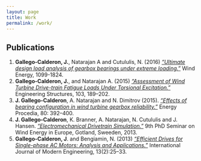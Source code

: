 ```yaml
---
layout: page
title: Work
permalink: /work/
---
```


## Publications

1. **Gallego-Calderon, J.**, Natarajan A and Cutululis, N. (2016) *[“Ultimate design load analysis of gearbox bearings under extreme loading.”](http://onlinelibrary.wiley.com/wol1/doi/10.1002/we.2008/full)* Wind Energy, 1099-1824.
2. **Gallego-Calderon, J.**, and Natarajan A. (2015) *[“Assessment of Wind Turbine Drive-train Fatigue Loads Under Torsional Excitation.”](http://www.sciencedirect.com/science/article/pii/S0141029615005714)* Engineering Structures, 103, 189–202.
3. **J. Gallego-Calderon**, A. Natarajan and N. Dimitrov (2015). *[“Effects of bearing configuration in wind turbine gearbox reliability.”](http://www.sciencedirect.com/science/article/pii/S187661021502175X)* Energy Procedia, 80: 392–400.
4. **J. Gallego-Calderon**, K. Branner, A. Natarajan, N. Cutululis and J. Hansen. *[“Electromechanical Drivetrain Simulation.”](http://orbit.dtu.dk/fedora/objects/orbit:123931/datastreams/file_7a93ab44-e1b4-4a04-b9fa-b349801a6183/content)* 9th PhD Seminar on Wind Energy in Europe, Gotland, Sweeden, 2013.
5. **Gallego-Calderon, J**. and Bengiamin, N. (2013) *[“Efficient Drives for Single-phase AC Motors: Analysis and Applications.”](http://www.ijme.us/issues/spring2013/abstracts/Z__IJME%20spring%202013%20v13%20n2%20(paper%203).pdf)* International Journal of Modern Engineering, 13(2):25–33.
